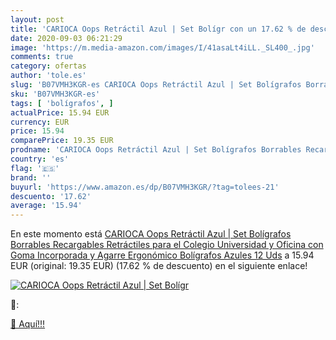 ```yaml
---
layout: post
title: 'CARIOCA Oops Retráctil Azul | Set Bolígr con un 17.62 % de descuento'
date: 2020-09-03 06:21:29
image: 'https://m.media-amazon.com/images/I/41asaLt4iLL._SL400_.jpg'
comments: true
category: ofertas
author: 'tole.es'
slug: 'B07VMH3KGR-es CARIOCA Oops Retráctil Azul | Set Bolígrafos Borrables...'
sku: 'B07VMH3KGR-es'
tags: [ 'bolígrafos', ]
actualPrice: 15.94 EUR
currency: EUR
price: 15.94
comparePrice: 19.35 EUR
prodname: 'CARIOCA Oops Retráctil Azul | Set Bolígrafos Borrables Recargables Retráctiles para el Colegio  Universidad y Oficina con Goma Incorporada y Agarre Ergonómico  Bolígrafos Azules  12 Uds'
country: 'es'
flag: '🇪🇸'
brand: ''
buyurl: 'https://www.amazon.es/dp/B07VMH3KGR/?tag=tolees-21'
descuento: '17.62'
average: '15.94'
---
```


En este momento está [CARIOCA Oops Retráctil Azul | Set Bolígrafos Borrables Recargables Retráctiles para el Colegio  Universidad y Oficina con Goma Incorporada y Agarre Ergonómico  Bolígrafos Azules  12 Uds](https://www.amazon.es/dp/B07VMH3KGR/?tag=tolees-21) a 15.94 EUR (original: 19.35 EUR) (17.62 %  de descuento) en el siguiente enlace!

[![CARIOCA Oops Retráctil Azul | Set Bolígr](https://m.media-amazon.com/images/I/41asaLt4iLL._SL400_.jpg)](https://www.amazon.es/dp/B07VMH3KGR/?tag=tolees-21)

🔎:


[🛒 Aquí!!!](https://www.amazon.es/dp/B07VMH3KGR/?tag=tolees-21)
